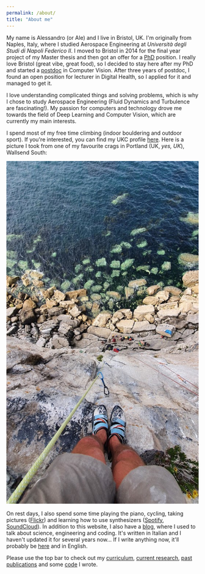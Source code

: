 ```yaml
---
permalink: /about/
title: "About me"
---
```


My name is Alessandro (or Ale) and I live in Bristol, UK. I'm originally from Naples, Italy, where I studied Aerospace Engineering at _Università degli Studi di Napoli Federico II_. I moved to Bristol in 2014 for the final year project of my Master thesis and then got an offer for a [PhD](/research/#phd-research) position. I really love Bristol (great vibe, great food), so I decided to stay here after my PhD and started a [postdoc](/research/) in Computer Vision. After three years of postdoc, I found an open position for lecturer in Digital Health, so I applied for it and managed to get it.

I love understanding complicated things and solving problems, which is why I chose to study Aerospace Engineering (Fluid Dynamics and Turbulence are fascinating!). My passion for computers and technology drove me towards the field of Deep Learning and Computer Vision, which are currently my main interests.

I spend most of my free time climbing (indoor bouldering and outdoor sport). If you're interested, you can find my UKC profile [here](https://www.ukclimbing.com/user/profile.php?id=245319). Here is a picture I took from one of my favourite crags in Portland (UK, _yes, UK_), Wallsend South:

![Stalker's Zone at Wallsend South](/assets/images/portland.jpg "Stalker's Zone at Wallsend South")

On rest days, I also spend some time playing the piano, cycling, taking pictures ([Flickr](https://www.flickr.com/photos/laumosl/)) and learning how to use synthesizers ([Spotify](https://open.spotify.com/artist/1TKj1jJpym64dPbesh8Jot?si=jHnLjneKSLeZqq3v7u6lxg), [SoundCloud](https://soundcloud.com/laumosl)). In addition to this website, I also have a [blog](http://www.wirgilio.it/blog/), where I used to talk about science, engineering and coding. It's written in Italian and I haven't updated it for several years now... If I write anything now, it'll probably be [here](/blog/) and in English.

Please use the top bar to check out my [curriculum](/curriculum/), [current research](/research/), [past publications](/publications/) and some [code](/code/) I wrote.
